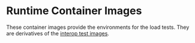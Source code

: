 # Runtime Container Images

These container images provide the environments for the load tests. They are
derivatives of the
[interop test images](https://github.com/grpc/grpc/tree/master/tools/dockerfile/interoptest/).
